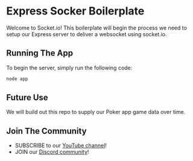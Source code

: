 # Express Socker Boilerplate
Welcome to Socket.io! This boilerplate will begin the process we need to setup our Express server to deliver a websocket using socket.io.

## Running The App
To begin the server, simply run the following code:

```js
node app
```

## Future Use
We will build out this repo to supply our Poker app game data over time.

## Join The Community
- SUBSCRIBE to our [YouTube channel](https://www.youtube.com/channel/UC2bA9VkiR2UV3m4sQ-wwOWg)!
- JOIN our [Discord community](https://discord.gg/Q7BbYEeASE)!